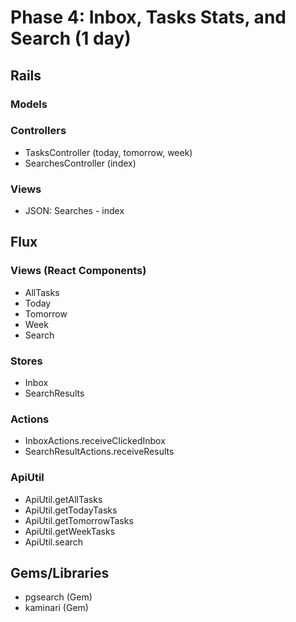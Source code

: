 # Phase 4: Inbox, Tasks Stats, and Search (1 day)

## Rails
### Models

### Controllers
* TasksController (today, tomorrow, week)
* SearchesController (index)

### Views
* JSON: Searches - index

## Flux
### Views (React Components)
* AllTasks
* Today
* Tomorrow
* Week
* Search

### Stores
* Inbox
* SearchResults

### Actions
* InboxActions.receiveClickedInbox
* SearchResultActions.receiveResults

### ApiUtil
* ApiUtil.getAllTasks
* ApiUtil.getTodayTasks
* ApiUtil.getTomorrowTasks
* ApiUtil.getWeekTasks
* ApiUtil.search

## Gems/Libraries
* pgsearch (Gem)
* kaminari (Gem)
